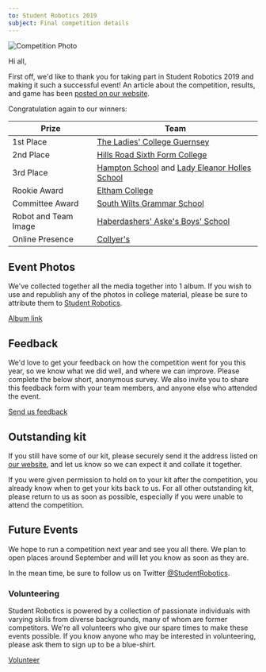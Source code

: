 ```yaml
---
to: Student Robotics 2019
subject: Final competition details
---
```


![Competition Photo](https://studentrobotics.org/images/content/news/sr2019/sr2019-photo.jpg)

Hi all,

First off, we'd like to thank you for taking part in Student Robotics 2019 and making it such a successful event! An article about the competition, results, and game has been [posted on our website](https://studentrobotics.org/news/2019-04-09-sr2019-tlc-crowned-champion/).

Congratulation again to our winners:

|        Prize          |            Team
|-----------------------|-----------------------------------------------
| 1st Place             | [The Ladies' College Guernsey](http://www.ladiescollege.com/)
| 2nd Place             | [Hills Road Sixth Form College](http://www.hillsroad.ac.uk/)
| 3rd Place             | [Hampton School](https://hamptonschool.org.uk/) and [Lady Eleanor Holles School](https://www.lehs.org.uk/)
| Rookie Award          | [Eltham College](https://www.elthamcollege.london/)
| Committee Award       | [South Wilts Grammar School](https://www.swgs.wilts.sch.uk/)
| Robot and Team Image  | [Haberdashers' Aske's Boys' School](https://www.habsboys.org.uk/)
| Online Presence       | [Collyer's](https://www.collyers.ac.uk/)

## Event Photos

We've collected together all the media together into 1 album. If you wish to use and republish any of the photos in college material, please be sure to attribute them to [Student Robotics](https://studentrobotics.org).

[Album link](https://photos.app.goo.gl/8vtBZiuM8FXSf79Z8)

## Feedback

We'd love to get your feedback on how the competition went for you this year, so we know what we did well, and where we can improve. Please complete the below short, anonymous survey. We also invite you to share this feedback form with your team members, and anyone else who attended the event.

[Send us feedback](https://docs.google.com/forms/d/e/1FAIpQLSfiJj1awnQbZyGQnavTH4HCNBmRvxeXFZc9v2Q-nsGxtXByCQ/viewform?usp=sf_link)

## Outstanding kit

If you still have some of our kit, please securely send it the address listed on [our website](https://studentrobotics.org/contact/), and let us know so we can expect it and collate it together.

If you were given permission to hold on to your kit after the competition, you already know when to get your kits back to us. For all other outstanding kit, please return to us as soon as possible, especially if you were unable to attend the competition.

## Future Events

We hope to run a competition next year and see you all there. We plan to open places around September and will let you know as soon as they are.

In the mean time, be sure to follow us on Twitter [@StudentRobotics](https://twitter.com/studentrobotics).

### Volunteering

Student Robotics is powered by a collection of passionate individuals with varying skills from diverse backgrounds, many of whom are former competitors. We're all volunteers who give our spare times to make these events possible. If you know anyone who may be interested in volunteering, please ask them to sign up to be a blue-shirt.

[Volunteer](https://studentrobotics.org/volunteer/)
